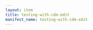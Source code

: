 ```yaml
---
layout: item
title: testing-with-cdm-edit
manifest_name: testing-with-cdm-edit
---
```

<!-- Add an essay or interpretive material below this line,
using HTML or markdown.  Do not modify this file above this line -->

